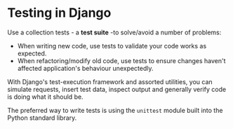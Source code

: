 # Testing in Django

Use a collection tests - a **test suite** -to solve/avoid a number of problems:

* When writing new code, use tests to validate your code works as expected.
* When refactoring/modify old code, use tests to ensure changes haven't affected application's behaviour unexpectedly.

With Django's test-execution framework and assorted utilities, you can simulate requests, insert test data, inspect
output and generally verify code is doing what it should be.

The preferred way to write tests is using the `unittest` module built into the Python standard library.


